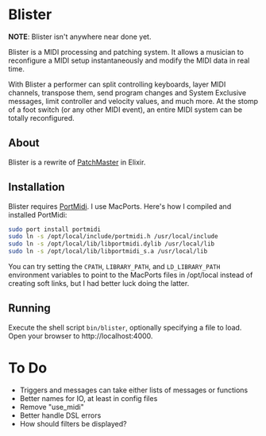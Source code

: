 # Blister

**NOTE**: Blister isn't anywhere near done yet.

Blister is a MIDI processing and patching system. It allows a musician to
reconfigure a MIDI setup instantaneously and modify the MIDI data in real
time.

With Blister a performer can split controlling keyboards, layer MIDI
channels, transpose them, send program changes and System Exclusive
messages, limit controller and velocity values, and much more. At the stomp
of a foot switch (or any other MIDI event), an entire MIDI system can be
totally reconfigured.

## About

Blister is a rewrite of [PatchMaster](http://patchmaster.org/) in Elixir.

## Installation

Blister requires [PortMidi](http://portmedia.sourceforge.net/portmidi/).
I use MacPorts. Here's how I compiled and installed PortMidi:

```sh
sudo port install portmidi
sudo ln -s /opt/local/include/portmidi.h /usr/local/include
sudo ln -s /opt/local/lib/libportmidi.dylib /usr/local/lib
sudo ln -s /opt/local/lib/libportmidi_s.a /usr/local/lib
```

You can try setting the `CPATH`, `LIBRARY_PATH`, and `LD_LIBRARY_PATH`
environment variables to point to the MacPorts files in /opt/local instead
of creating soft links, but I had better luck doing the latter.

## Running

Execute the shell script `bin/blister`, optionally specifying a file to
load. Open your browser to http://localhost:4000.

# To Do

- Triggers and messages can take either lists of messages or functions
- Better names for IO, at least in config files
- Remove "use_midi"
- Better handle DSL errors
- How should filters be displayed?
